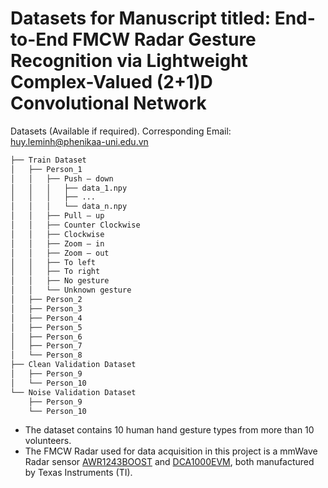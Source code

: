# Datasets for Manuscript titled: End-to-End FMCW Radar Gesture Recognition via Lightweight Complex-Valued (2+1)D Convolutional Network

Datasets (Available if required). Corresponding Email: [huy.leminh@phenikaa-uni.edu.vn](mailto:huy.leminh@phenikaa-uni.edu.vn)

```bash
├── Train Dataset
│   ├── Person_1
│   │   ├── Push – down
│   │   │   ├── data_1.npy
│   │   │   ├── ...
│   │   │   └── data_n.npy
│   │   ├── Pull – up
│   │   ├── Counter Clockwise
│   │   ├── Clockwise
│   │   ├── Zoom – in
│   │   ├── Zoom – out
│   │   ├── To left
│   │   ├── To right
│   │   ├── No gesture
│   │   └── Unknown gesture
│   ├── Person_2
│   ├── Person_3
│   ├── Person_4
│   ├── Person_5
│   ├── Person_6
│   ├── Person_7
│   └── Person_8
├── Clean Validation Dataset
│   ├── Person_9
│   └── Person_10
└── Noise Validation Dataset
    ├── Person_9
    └── Person_10
```

* The dataset contains 10 human hand gesture types from more than 10 volunteers.
* The FMCW Radar used for data acquisition in this project is a mmWave Radar sensor [AWR1243BOOST](https://www.ti.com/tool/AWR1243BOOST) and [DCA1000EVM](https://www.ti.com/tool/DCA1000EVM), both manufactured by Texas Instruments (TI). 


